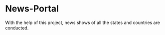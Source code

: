 # News-Portal
With the help of this project, news shows of all the states and countries are conducted.
